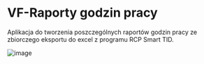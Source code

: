 # VF-Raporty godzin pracy
Aplikacja do tworzenia poszczególnych raportów godzin pracy ze zbiorczego eksportu do excel z programu RCP Smart TID.

![image](https://user-images.githubusercontent.com/48625686/167377537-a2aa53f8-b14e-4398-b4b2-14c5ac076b6d.png)
